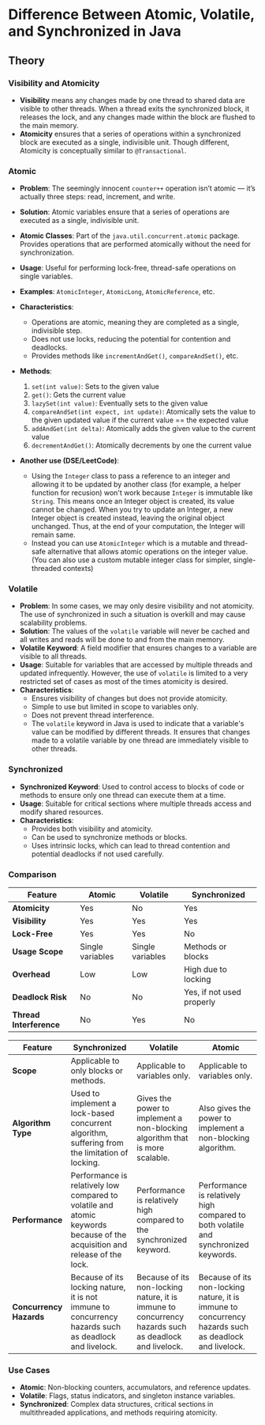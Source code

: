 # Difference Between Atomic, Volatile, and Synchronized in Java

## Theory

### Visibility and Atomicity

- **Visibility** means any changes made by one thread to shared data are visible to other threads.
  When a thread exits the synchronized block, it releases the lock, and any changes made within the block are flushed to the main memory.
- **Atomicity** ensures that a series of operations within a synchronized block are executed as a single, indivisible unit. Though different, Atomicity is conceptually similar to `@Transactional`.

### Atomic

- **Problem**: The seemingly innocent `counter++` operation isn’t atomic — it’s actually three steps: read, increment, and write.
- **Solution**: Atomic variables ensure that a series of operations are executed as a single, indivisible unit.
- **Atomic Classes**: Part of the `java.util.concurrent.atomic` package. Provides operations that are performed atomically without the need for synchronization.
- **Usage**: Useful for performing lock-free, thread-safe operations on single variables.
- **Examples**: `AtomicInteger`, `AtomicLong`, `AtomicReference`, etc.
- **Characteristics**:

  - Operations are atomic, meaning they are completed as a single, indivisible step.
  - Does not use locks, reducing the potential for contention and deadlocks.
  - Provides methods like `incrementAndGet()`, `compareAndSet()`, etc.

- **Methods**:

  1. `set(int value)`: Sets to the given value
  2. `get()`: Gets the current value
  3. `lazySet(int value)`: Eventually sets to the given value
  4. `compareAndSet(int expect, int update)`: Atomically sets the value to the given updated value if the current value == the expected value
  5. `addAndGet(int delta)`: Atomically adds the given value to the current value
  6. `decrementAndGet()`: Atomically decrements by one the current value

- **Another use (DSE/LeetCode)**:
  - Using the `Integer` class to pass a reference to an integer and allowing it to be updated by another class (for example, a helper function for recusion) won't work because `Integer` is immutable like `String`. This means once an Integer object is created, its value cannot be changed. When you try to update an Integer, a new Integer object is created instead, leaving the original object unchanged. Thus, at the end of your computation, the Integer will remain same.
  - Instead you can use `AtomicInteger` which is a mutable and thread-safe alternative that allows atomic operations on the integer value. (You can also use a custom mutable integer class for simpler, single-threaded contexts)

### Volatile

- **Problem**: In some cases, we may only desire visibility and not atomicity. The use of synchronized in such a situation is overkill and may cause scalability problems.
- **Solution**: The values of the `volatile` variable will never be cached and all writes and reads will be done to and from the main memory.
- **Volatile Keyword**: A field modifier that ensures changes to a variable are visible to all threads.
- **Usage**: Suitable for variables that are accessed by multiple threads and updated infrequently. However, the use of `volatile` is limited to a very restricted set of cases as most of the times atomicity is desired.
- **Characteristics**:
  - Ensures visibility of changes but does not provide atomicity.
  - Simple to use but limited in scope to variables only.
  - Does not prevent thread interference.
  - The `volatile` keyword in Java is used to indicate that a variable's value can be modified by different threads. It ensures that changes made to a volatile variable by one thread are immediately visible to other threads.

### Synchronized

- **Synchronized Keyword**: Used to control access to blocks of code or methods to ensure only one thread can execute them at a time.
- **Usage**: Suitable for critical sections where multiple threads access and modify shared resources.
- **Characteristics**:
  - Provides both visibility and atomicity.
  - Can be used to synchronize methods or blocks.
  - Uses intrinsic locks, which can lead to thread contention and potential deadlocks if not used carefully.

### Comparison

| Feature                 | Atomic           | Volatile         | Synchronized              |
| ----------------------- | ---------------- | ---------------- | ------------------------- |
| **Atomicity**           | Yes              | No               | Yes                       |
| **Visibility**          | Yes              | Yes              | Yes                       |
| **Lock-Free**           | Yes              | Yes              | No                        |
| **Usage Scope**         | Single variables | Single variables | Methods or blocks         |
| **Overhead**            | Low              | Low              | High due to locking       |
| **Deadlock Risk**       | No               | No               | Yes, if not used properly |
| **Thread Interference** | No               | Yes              | No                        |

| Feature                 | Synchronized                                                                                                               | Volatile                                                                                              | Atomic                                                                                                |
| ----------------------- | -------------------------------------------------------------------------------------------------------------------------- | ----------------------------------------------------------------------------------------------------- | ----------------------------------------------------------------------------------------------------- |
| **Scope**               | Applicable to only blocks or methods.                                                                                      | Applicable to variables only.                                                                         | Applicable to variables only.                                                                         |
| **Algorithm Type**      | Used to implement a lock-based concurrent algorithm, suffering from the limitation of locking.                             | Gives the power to implement a non-blocking algorithm that is more scalable.                          | Also gives the power to implement a non-blocking algorithm.                                           |
| **Performance**         | Performance is relatively low compared to volatile and atomic keywords because of the acquisition and release of the lock. | Performance is relatively high compared to the synchronized keyword.                                  | Performance is relatively high compared to both volatile and synchronized keywords.                   |
| **Concurrency Hazards** | Because of its locking nature, it is not immune to concurrency hazards such as deadlock and livelock.                      | Because of its non-locking nature, it is immune to concurrency hazards such as deadlock and livelock. | Because of its non-locking nature, it is immune to concurrency hazards such as deadlock and livelock. |

### Use Cases

- **Atomic**: Non-blocking counters, accumulators, and reference updates.
- **Volatile**: Flags, status indicators, and singleton instance variables.
- **Synchronized**: Complex data structures, critical sections in multithreaded applications, and methods requiring atomicity.
